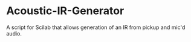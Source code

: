 # Acoustic-IR-Generator
A script for Scilab that allows generation of an IR from pickup and mic'd audio.
